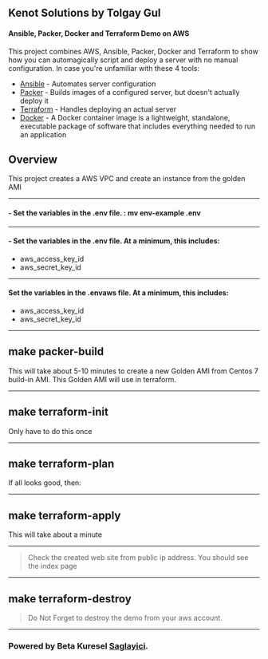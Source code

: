 ## Kenot Solutions by Tolgay Gul
#### Ansible, Packer, Docker and Terraform Demo on AWS


This project combines AWS, Ansible, Packer, Docker and Terraform to show how you can
automagically script and deploy a server with no manual configuration. In case
you're unfamiliar with these 4 tools:

* [Ansible](https://www.ansible.com/) - Automates server configuration
* [Packer](https://www.packer.io/) - Builds images of a configured server, but
doesn't actually deploy it
* [Terraform](https://www.terraform.io/) - Handles deploying an actual server
* [Docker](https://www.docker.com) -  A Docker container image is a lightweight, standalone, executable package of software that includes everything needed to run an application

## Overview

This project creates a AWS VPC and create an instance from the golden AMI




------------
 #### - Set the variables in the .env file. : mv env-example .env 

------------
 #### - Set the variables in the .env file. At a minimum, this includes:
-  aws_access_key_id
-  aws_secret_key_id

------------

#### Set the variables in the .envaws file. At a minimum, this includes:
-  aws_access_key_id
-  aws_secret_key_id

------------

## make packer-build

 This will take about 5-10 minutes to create a new Golden AMI from Centos 7 build-in AMI. This Golden AMI will use in terraform.


------------

## make terraform-init
Only have to do this once

------------
## make terraform-plan
<enter AMI ID from packer-build command>

If all looks good, then:

------------
## make terraform-apply
<enter AMI ID from packer-build command>
This will take about a minute

------------
>  Check the created web site from public ip address. You should see the index page

------------
## make terraform-destroy
<enter AMI ID from packer-build command>

>  Do Not Forget to destroy the demo from your aws account.

------------


### Powered by Beta Kuresel [Saglayici](http://www.saglayici.com/en).

```
